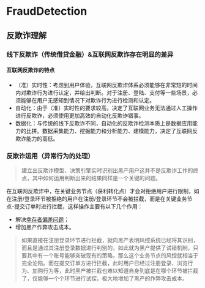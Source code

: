 # FraudDetection
## 反欺诈理解   
### 线下反欺诈（传统借贷金融）&互联网反欺诈存在明显的差异   
#### 互联网反欺诈的特点    
 * （准）实时性：考虑到用户体验，互联网反欺诈体系必须能够在非常短的时间内对欺诈行为进行认定，并给出判断。对于注册、登陆、支付等一些场景，必须能够在用户无感知到情况下对欺诈行为进行检测和认定。    
 * 自动化：由于（准）实时性的要求较高，决定了互联网业务无法通过人工操作进行反欺诈，必须使用更加高效的自动化反欺诈错事。    
 * 数据化：与传统的线下反欺诈不同，自动化的反欺诈检测本质上是数据应用能力的比拼。数据采集能力、挖掘能力和分析能力、建模能力，决定了互联网反欺诈能力的高低。
### 反欺诈运用（异常行为的处理）   
>建立出反欺诈模型、决策引擎实时识别出黑产用户这并不是反欺诈工作的终点，其中如何运用判断出来的结果同样是一个关键的问题。    
>
在互联网反欺诈中，在关键业务节点（获利转化点）才会对拒绝用户进行限制，如在注册/登录环节被拒绝的用户在注册/登录环节不会被拦截，而是在关键业务节点-提交订单时进行拦截，这样操作主要有以下几个作用：
 * 解决[幸存者偏差问题](https://github.com/jokelison/FraudDetection/blob/master/%E5%B9%B8%E5%AD%98%E8%80%85%E5%81%8F%E5%B7%AE%E9%97%AE%E9%A2%98.md)；
 * 增加黑产作弊攻击成本。    
 >如果直接在注册登录环节进行拦截，就向黑产表明风控系统已经将其识别，而且是通过其注册登录数据进行判别的，如此就为黑产提供了试错机制，只要其中有一个账号能够突破现有的策略，那么这个业务节点的风控就相当于完全沦陷。而在提交订单方进行拦截，此时用户已经过注册登录、浏览行为、加购行为等，此时黑产被拦截也难以知道自身到底是在哪个环节被拦截了，仅能够一个个环节进行试探，极大地增加了黑产的作弊攻击成本。
